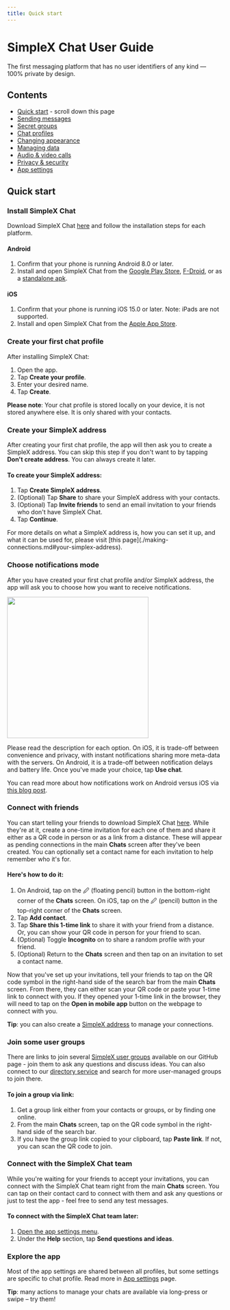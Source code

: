 ```yaml
---
title: Quick start
---
```


# SimpleX Chat User Guide

The first messaging platform that has no user identifiers of any kind — 100% private by design.

## Contents

- [Quick start](#quick-start) - scroll down this page
- [Sending messages](./send-messages.md)
- [Secret groups](./secret-groups.md)
- [Chat profiles](./chat-profiles.md)
- [Changing appearance](./changing-appearance.md)
- [Managing data](./managing-data.md)
- [Audio & video calls](./audio-video-calls.md)
- [Privacy & security](./privacy-security.md)
- [App settings](./app-settings.md)

## Quick start

### Install SimpleX Chat

Download SimpleX Chat [here](https://simplex.chat/downloads/) and follow the installation steps for each platform. 

#### Android

1. Confirm that your phone is running Android 8.0 or later.
2. Install and open SimpleX Chat from the [Google Play Store](https://play.google.com/store/apps/details?id=chat.simplex.app), [F-Droid](https://f-droid.org/en/packages/chat.simplex.app/), or as a [standalone apk](https://github.com/simplex-chat/simplex-chat/releases/latest/download/simplex.apk).

#### iOS

1. Confirm that your phone is running iOS 15.0 or later. Note: iPads are not supported.
2. Install and open SimpleX Chat from the [Apple App Store](https://apps.apple.com/us/app/simplex-chat/id1605771084). 

### Create your first chat profile

After installing SimpleX Chat:

1. Open the app.
2. Tap **Create your profile**.
3. Enter your desired name.
4. Tap **Create**.

**Please note**: Your chat profile is stored locally on your device, it is not stored anywhere else. It is only shared with your contacts. 

### Create your SimpleX address

After creating your first chat profile, the app will then ask you to create a SimpleX address. You can skip this step if you don't want to by tapping **Don't create address**. You can always create it later. 

#### To create your SimpleX address:

1. Tap **Create SimpleX address**.
2. (Optional) Tap **Share** to share your SimpleX address with your contacts.
3. (Optional) Tap **Invite friends** to send an email invitation to your friends who don't have SimpleX Chat.
4. Tap **Continue**. 

For more details on what a SimpleX address is, how you can set it up, and what it can be used for, please visit \[this page]\(./making-connections.md#your-simplex-address).

### Choose notifications mode

After you have created your first chat profile and/or SimpleX address, the app will ask you to choose how you want to receive notifications.  

<img src="../../blog/images/20220711-notifications.png" width="330">

Please read the description for each option. On iOS, it is trade-off between convenience and privacy, with instant notifications sharing more meta-data with the servers. On Android, it is a trade-off between notification delays and battery life. Once you've made your choice, tap **Use chat**. 

You can read more about how notifications work on Android versus iOS via [this blog post](../../blog/20220404-simplex-chat-instant-notifications.md).

### Connect with friends

You can start telling your friends to download SimpleX Chat [here](https://simplex.chat/downloads/). While they're at it, create a one-time invitation for each one of them and share it either as a QR code in person or as a link from a distance. These will appear as pending connections in the main **Chats** screen after they've been created. You can optionally set a contact name for each invitation to help remember who it's for. 

#### Here's how to do it:

1. On Android, tap on the 🖉 (floating pencil) button in the bottom-right corner of the **Chats** screen. On iOS, tap on the 🖉 (pencil) button in the top-right corner of the **Chats** screen.
2. Tap **Add contact**. 
3. Tap **Share this 1-time link** to share it with your friend from a distance. Or, you can show your QR code in person for your friend to scan. 
4. (Optional) Toggle **Incognito** on to share a random profile with your friend. 
5. (Optional) Return to the **Chats** screen and then tap on an invitation to set a contact name.

Now that you've set up your invitations, tell your friends to tap on the QR code symbol in the right-hand side of the search bar from the main **Chats** screen. From there, they can either scan your QR code or paste your 1-time link to connect with you. If they opened your 1-time link in the browser, they will need to tap on the **Open in mobile app** button on the webpage to connect with you. 

**Tip**: you can also create a [SimpleX address](./making-connections.md#your-simplex-address) to manage your connections.

### Join some user groups

There are links to join several [SimpleX user groups](../../README.md#join-user-groups) available on our GitHub page - join them to ask any questions and discuss ideas. You can also connect to our [directory service](https://simplex.chat/contact/#/?v=1-4&smp=smp%3A%2F%2Fu2dS9sG8nMNURyZwqASV4yROM28Er0luVTx5X1CsMrU%3D%40smp4.simplex.im%2FeXSPwqTkKyDO3px4fLf1wx3MvPdjdLW3%23%2F%3Fv%3D1-2%26dh%3DMCowBQYDK2VuAyEAaiv6MkMH44L2TcYrt_CsX3ZvM11WgbMEUn0hkIKTOho%253D%26srv%3Do5vmywmrnaxalvz6wi3zicyftgio6psuvyniis6gco6bp6ekl4cqj4id.onion) and search for more user-managed groups to join there.

#### To join a group via link:

1. Get a group link either from your contacts or groups, or by finding one online.
2. From the main **Chats** screen, tap on the QR code symbol in the right-hand side of the search bar. 
3. If you have the group link copied to your clipboard, tap **Paste link**. If not, you can scan the QR code to join.

### Connect with the SimpleX Chat team

While you're waiting for your friends to accept your invitations, you can connect with the SimpleX Chat team right from the main **Chats** screen. You can tap on their contact card to connect with them and ask any questions or just to test the app - feel free to send any test messages. 

#### To connect with the SimpleX Chat team later:

1. [Open the app settings menu](./app-settings.md#opening-the-app-settings-menu).
2. Under the **Help** section, tap **Send questions and ideas**. 

### Explore the app

Most of the app settings are shared between all profiles, but some settings are specific to chat profile. Read more in [App settings](./app-settings.md) page.

**Tip**: many actions to manage your chats are available via long-press or swipe – try them!
